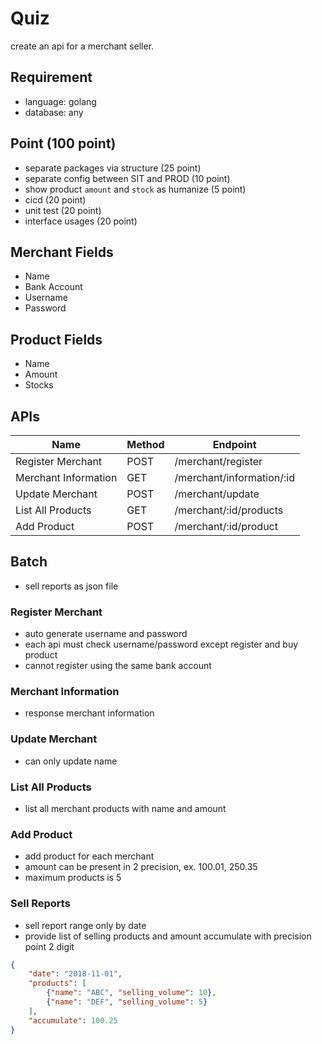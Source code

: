 # Quiz

create an api for a merchant seller.

## Requirement
- language: golang
- database: any

## Point (100 point)
- separate packages via structure (25 point)
- separate config between SIT and PROD (10 point)
- show product `amount` and `stock` as humanize (5 point)
- cicd (20 point)
- unit test (20 point)
- interface usages (20 point)

## Merchant Fields
- Name
- Bank Account 
- Username
- Password

## Product Fields
- Name
- Amount
- Stocks

## APIs
| Name                 | Method | Endpoint                          |
|----------------------|--------|-----------------------------------|
| Register Merchant    | POST   | /merchant/register                |
| Merchant Information | GET    | /merchant/information/:id         |
| Update Merchant      | POST   | /merchant/update                  |
| List All Products    | GET    | /merchant/:id/products            |
| Add Product          | POST   | /merchant/:id/product             |

## Batch
- sell reports as json file

### Register Merchant
- auto generate username and password
- each api must check username/password except register and buy product
- cannot register using the same bank account

### Merchant Information
- response merchant information

### Update Merchant
- can only update name

### List All Products
- list all merchant products with name and amount

### Add Product
- add product for each merchant 
- amount can be present in 2 precision, ex. 100.01, 250.35
- maximum products is 5

### Sell Reports
- sell report range only by date
- provide list of selling products and amount accumulate with precision point 2 digit

```json
{
	"date": "2018-11-01",
	"products": [
		{"name": "ABC", "selling_volume": 10},
		{"name": "DEF", "selling_volume": 5}
	],
	"accumulate": 100.25 
}
```
